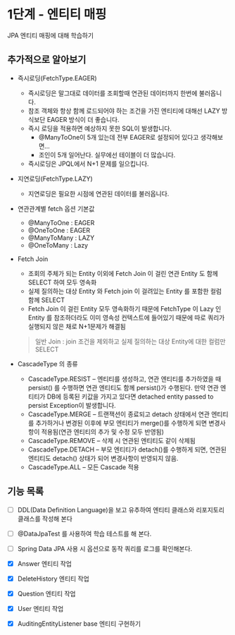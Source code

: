 # 1단계 - 엔티티 매핑

JPA 엔티티 매핑에 대해 학습하기

## 추가적으로 알아보기

- 즉시로딩(FetchType.EAGER)
    - 즉시로딩은 말그대로 데이터를 조회할때 연관된 데이터까지 한번에 불러옵니다.
    - 참조 객체와 항상 함께 로드되어야 하는 조건을 가진 엔티티에 대해선 LAZY 방식보단 EAGER 방식이 더 좋습니다.
    - 즉시 로딩을 적용하면 예상하지 못한 SQL이 발생합니다.
        - @ManyToOne이 5개 있는데 전부 EAGER로 설정되어 있다고 생각해보면...
        - 조인이 5개 일어난다. 실무에선 테이블이 더 많습니다.
    - 즉시로딩은 JPQL에서 N+1 문제를 일으킵니다.


- 지연로딩(FetchType.LAZY)
    - 지연로딩은 필요한 시점에 연관된 데이터를 불러옵니다.


- 연관관계별 fetch 옵션 기본값
    - @ManyToOne : EAGER
    - @OneToOne : EAGER
    - @ManyToMany : LAZY
    - @OneToMany : Lazy


- Fetch Join
    - 조회의 주체가 되는 Entity 이외에 Fetch Join 이 걸린 연관 Entity 도 함께 SELECT 하여 모두 영속화
    - 실제 질의하는 대상 Entity 와 Fetch join 이 걸려있는 Entity 를 포함한 컬럼 함께 SELECT
    - Fetch Join 이 걸린 Entity 모두 영속화하기 때문에 FetchType 이 Lazy 인 Entity 를 참조하더라도 이미 영속성 컨텍스트에 들어있기 때문에 따로 쿼리가 실행되지 않은 채로
      N+1문제가 해결됨
  > 일반 Join : join 조건을 제외하고 실제 질의하는 대상 Entity에 대한 컬럼만 SELECT


- CascadeType 의 종류
    - CascadeType.RESIST – 엔티티를 생성하고, 연관 엔티티를 추가하였을 때 persist() 를 수행하면 연관 엔티티도 함께 persist()가 수행된다. 만약 연관 엔티티가 DB에 등록된
      키값을 가지고 있다면 detached entity passed to persist Exception이 발생합니다.
    - CascadeType.MERGE – 트랜잭션이 종료되고 detach 상태에서 연관 엔티티를 추가하거나 변경된 이후에 부모 엔티티가 merge()를 수행하게 되면 변경사항이 적용됨(연관 엔티티의 추가 및
      수정 모두 반영됨)
    - CascadeType.REMOVE – 삭제 시 연관된 엔티티도 같이 삭제됨
    - CascadeType.DETACH – 부모 엔티티가 detach()를 수행하게 되면, 연관된 엔티티도 detach() 상태가 되어 변경사항이 반영되지 않음.
    - CascadeType.ALL – 모든 Cascade 적용

## 기능 목록

- [ ] DDL(Data Definition Language)을 보고 유추하여 엔티티 클래스와 리포지토리 클래스를 작성해 본다
- [ ] @DataJpaTest 를 사용하여 학습 테스트를 해 본다.
- [ ] Spring Data JPA 사용 시 옵션으로 동작 쿼리를 로그를 확인해본다.
- [X] Answer 엔티티 작업
- [X] DeleteHistory 엔티티 작업
- [X] Question 엔티티 작업
- [X] User 엔티티 작업
- [X] AuditingEntityListener base 엔티티 구현하기

